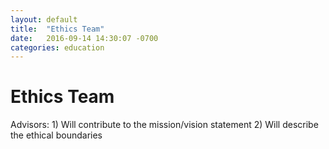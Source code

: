 ```yaml
---
layout: default
title:  "Ethics Team"
date:   2016-09-14 14:30:07 -0700
categories: education
---
```





<h1> Ethics Team </h1>
Advisors:
1) Will contribute to the mission/vision statement
2) Will describe the ethical boundaries


